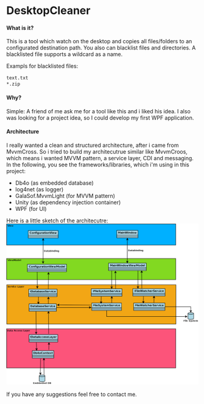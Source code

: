 # DesktopCleaner

#### What is it?
This is a tool which watch on the desktop and copies all files/folders to an configurated destination path.
You also can blacklist files and directories.
A blacklisted file supports a wildcard as a name. 

Exampls for blacklisted files:
```
text.txt
*.zip
```

#### Why?
Simple: A friend of me ask me for a tool like this and i liked his idea.
I also was looking for a project idea, so I could develop my first WPF application.

#### Architecture
I really wanted a clean and structured architecture, after i came from MvvmCross. 
So i tried to build my architecutrue similar like MvvmCroos, which means i wanted MVVM pattern,
a service layer, CDI and messaging.
In the following, you see the frameworks/libraries, which i'm using in this project:

* Db4o (as embedded database)
* log4net (as logger)
* GalaSof.MvvmLight (for MVVM pattern)
* Unity (as dependency injection container)
* WPF (for UI)

Here is a little sketch of the architecutre:
![architecutre sketch](https://github.com/wasteland540/DesktopCleaner/blob/master/architectureDiagramm.png)

If you have any suggestions feel free to contact me.

